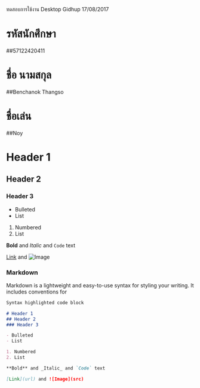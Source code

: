 ﻿ทดสอบการใช้งาน Desktop Gidhup
17/08/2017

# รหัสนักศึกษา
##57122420411
# ชื่อ นามสกุล
##Benchanok  Thangso
# ชื่อเล่น
##Noy

# Header 1
## Header 2
### Header 3

- Bulleted
- List

1. Numbered
2. List

**Bold** and _Italic_ and `Code` text

[Link](url) and ![Image](src)

### Markdown

Markdown is a lightweight and easy-to-use syntax for styling your writing. It includes conventions for

```markdown
Syntax highlighted code block

# Header 1
## Header 2
### Header 3

- Bulleted
- List

1. Numbered
2. List

**Bold** and _Italic_ and `Code` text

[Link](url) and ![Image](src)
